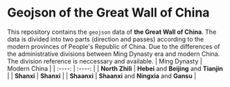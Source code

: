 # Geojson of the Great Wall of China
This repository contains the `geojson` data of **the Great Wall of China**.
The data is divided into two parts (direction and passes) according to the modern provinces of People's Republic of China. Due to the differences of the administrative divisions between Ming Dynasty era and modern China. The division reference is neccessary and available.
| Ming Dynasty | Modern China |
| :----: | :----: |
| **North Zhili** | **Hebei** and **Beijing** and **Tianjin** |
| **Shanxi** | **Shanxi** |
| **Shaanxi** | **Shaanxi** and **Ningxia** and **Gansu** | 